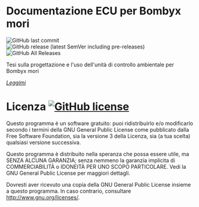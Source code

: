 # Documentazione ECU per Bombyx mori

![GitHub last commit](https://img.shields.io/github/last-commit/GLWine/ECU-Bombyx?logo=github&style=social)
![GitHub release (latest SemVer including pre-releases)](https://img.shields.io/github/v/release/GLWine/ECU-Bombyx?include_prereleases&style=social)
![GitHub All Releases](https://img.shields.io/github/downloads/GLWine/ECU-Bombyx/total?style=social)

Tesi sulla progettazione e l'uso dell'unità di controllo ambientale per Bombyx mori

[*Leggimi*](https://github.com/GLWine/ECU-Bombyx/blob/master/README.md)

# Licenza   [![GitHub license](https://img.shields.io/github/license/GLWine/ECU-Bombyx)](https://github.com/GLWine/ECU-Bombyx/blob/master/LICENSE.md)

Questo programma è un software gratuito: puoi ridistribuirlo e/o modificarlo secondo i termini della GNU General Public License come pubblicato dalla Free Software Foundation, sia la versione 3 della Licenza, sia (a tua scelta) qualsiasi versione successiva.

Questo programma è distribuito nella speranza che possa essere utile, ma SENZA ALCUNA GARANZIA; senza nemmeno la garanzia implicita di COMMERCIABILITÀ o IDONEITÀ PER UNO SCOPO PARTICOLARE. Vedi la GNU General Public License per maggiori dettagli.

Dovresti aver ricevuto una copia della GNU General Public License insieme a questo programma. In caso contrario, consultare <http://www.gnu.org/licenses/>.
